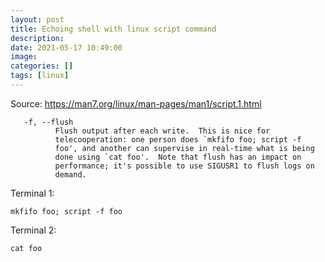 ```yaml
---
layout: post
title: Echoing shell with linux script command
description: 
date: 2021-05-17 10:49:00
image: 
categories: []
tags: [linux]
---
```


Source: https://man7.org/linux/man-pages/man1/script.1.html


       -f, --flush
              Flush output after each write.  This is nice for
              telecooperation: one person does `mkfifo foo; script -f
              foo', and another can supervise in real-time what is being
              done using `cat foo'.  Note that flush has an impact on
              performance; it's possible to use SIGUSR1 to flush logs on
              demand.


Terminal 1:

    mkfifo foo; script -f foo

Terminal 2:

    cat foo

